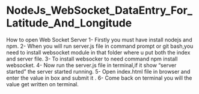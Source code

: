 # NodeJs_WebSocket_DataEntry_For_Latitude_And_Longitude


How to open Web Socket Server
1- Firstly you must have install nodejs and npm.
2- When you will run server.js file in command prompt or git bash,you need to install websocket module in that folder where u put both the index and server file.
3- To install websocker to need command npm install websocket.
4- Now run the server.js file in terminal,if it show “server started” the server started running.
5- Open index.html file in browser and enter the value in box and submit it .
6- Come back on terminal you will the value get written on terminal.


